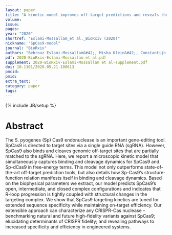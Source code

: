 ```yaml
---
layout: paper
title: "A kinetic model improves off-target predictions and reveals the physical basis of SpCas9 fidelity"
volume:
issue:
pages:
year: "2020"
shortref: "Eslami-Mossallam_et al._BioRxiv (2020)"
nickname: "SpCas9-model"
journal: "BioRxiv"
authors: "Behrouz Eslami-Mossallam&#42;, Misha Klein&#42;, Constantijn v.d. Smagt, Koen v.d. Sanden, Stephen K. Jones Jr., John A. Hawkins, Ilya J. Finkelstein & Martin Depken (&#42; co-first authors)"
pdf: 2020-BioRxiv-Eslami-Mossallam et al.pdf
supplement: 2020-BioRxiv-Eslami-Mossallam et al-supplement.pdf
doi: 10.1101/2020.05.21.108613
pmcid:
pmid:
extra_text: ''
category: paper
tags:
---
```

{% include JB/setup %}

# Abstract
The S. pyogenes (Sp) Cas9 endonuclease is an important gene-editing tool. SpCas9 is directed to target sites via a single guide RNA (sgRNA). However, SpCas9 also binds and cleaves genomic off-target sites that are partially matched to the sgRNA. Here, we report a microscopic kinetic model that simultaneously captures binding and cleavage dynamics for SpCas9 and Sp-dCas9 in free-energy terms. This model not only outperforms state-of-the-art off-target prediction tools, but also details how Sp-Cas9’s structure-function relation manifests itself in binding and cleavage dynamics. Based on the biophysical parameters we extract, our model predicts SpCas9’s open, intermediate, and closed complex configurations and indicates that R-loop progression is tightly coupled with structural changes in the targeting complex. We show that SpCas9 targeting kinetics are tuned for extended sequence specificity while maintaining on-target efficiency. Our extensible approach can characterize any CRISPR-Cas nuclease – benchmarking natural and future high-fidelity variants against SpCas9; elucidating determinants of CRISPR fidelity; and revealing pathways to increased specificity and efficiency in engineered systems.
